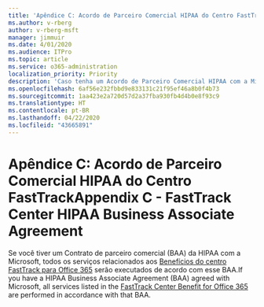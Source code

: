```yaml
---
title: 'Apêndice C: Acordo de Parceiro Comercial HIPAA do Centro FastTrack'
ms.author: v-rberg
author: v-rberg-msft
manager: jimmuir
ms.date: 4/01/2020
ms.audience: ITPro
ms.topic: article
ms.service: o365-administration
localization_priority: Priority
description: 'Caso tenha um Acordo de Parceiro Comercial HIPAA com a Microsoft para os serviços do FastTrack, todos os serviços relacionados no Benefícios do Centro FastTrack para Office 365 estarão incluídos neste Acordo, com exceção de:'
ms.openlocfilehash: 6af56e232fbbd9e833131c21f95ef46a8b0f4b73
ms.sourcegitcommit: 1aa423e2a720d57d2a37fba930fb4d4b0e8f93c9
ms.translationtype: HT
ms.contentlocale: pt-BR
ms.lasthandoff: 04/22/2020
ms.locfileid: "43665891"
---
```

# <a name="appendix-c---fasttrack-center-hipaa-business-associate-agreement"></a><span data-ttu-id="245dd-103">Apêndice C: Acordo de Parceiro Comercial HIPAA do Centro FastTrack</span><span class="sxs-lookup"><span data-stu-id="245dd-103">Appendix C - FastTrack Center HIPAA Business Associate Agreement</span></span>

<span data-ttu-id="245dd-104">Se você tiver um Contrato de parceiro comercial (BAA) da HIPAA com a Microsoft, todos os serviços relacionados aos [Benefícios do centro FastTrack para Office 365](O365-fasttrack-benefit-for-office-365.md) serão executados de acordo com esse BAA.</span><span class="sxs-lookup"><span data-stu-id="245dd-104">If you have a HIPAA Business Associate Agreement (BAA) agreed with Microsoft, all services listed in the [FastTrack Center Benefit for Office 365](O365-fasttrack-benefit-for-office-365.md) are performed in accordance with that BAA.</span></span>


